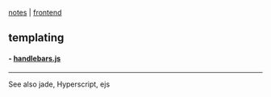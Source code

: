 [notes](index.md) | [frontend](frontend.md)

## templating

#### - [handlebars.js](javascript/handlebars.md)


---

See also jade, Hyperscript, ejs
